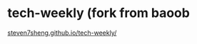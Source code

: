 # tech-weekly (fork from baoob

[steven7sheng.github.io/tech-weekly/](https://steven7sheng.github.io/tech-weekly/)
